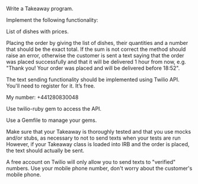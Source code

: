 Write a Takeaway program.

Implement the following functionality:

List of dishes with prices.

Placing the order by giving the list of dishes, their quantities and a number that should be the exact total. If the sum is not correct the method should raise an error, otherwise the customer is sent a text saying that the order was placed successfully and that it will be delivered 1 hour from now, e.g. "Thank you! Your order was placed and will be delivered before 18:52".

The text sending functionality should be implemented using Twilio API. You'll need to register for it. It’s free.

My number: +441280830048

Use twilio-ruby gem to access the API.

Use a Gemfile to manage your gems.

Make sure that your Takeaway is thoroughly tested and that you use mocks and/or stubs, as necessary to not to send texts when your tests are run
However, if your Takeaway class is loaded into IRB and the order is placed, the text should actually be sent.

A free account on Twilio will only allow you to send texts to "verified" numbers. Use your mobile phone number, don't worry about the customer's mobile phone.